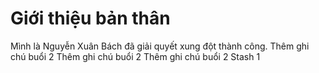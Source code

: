 # Giới thiệu bản thân
Mình là Nguyễn Xuân Bách đã giải quyết xung đột thành công.
Thêm ghi chú buổi 2
Thêm ghi chú buổi 2
Thêm ghi chú buổi 2
Stash 1
